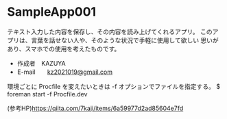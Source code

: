 # SampleApp001

テキスト入力した内容を保存し、その内容を読み上げてくれるアプリ。
このアプリは、言葉を話せない人や、そのような状況で手軽に使用して欲しい
思いがあり、スマホでの使用を考えたものです。



* 作成者　KAZUYA
* E-mail　　kz2021019@gmail.com



環境ごとに Procfile を変えたいときは -f オプションでファイルを指定する。
$ foreman start -f Procfile.dev

(参考HP)https://qiita.com/7kaji/items/6a59977d2ad85604e7fd
